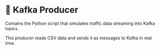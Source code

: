 # 📁 Kafka Producer

Contains the Python script that simulates traffic data streaming into Kafka topics.

This producer reads CSV data and sends it as messages to Kafka in real time.
